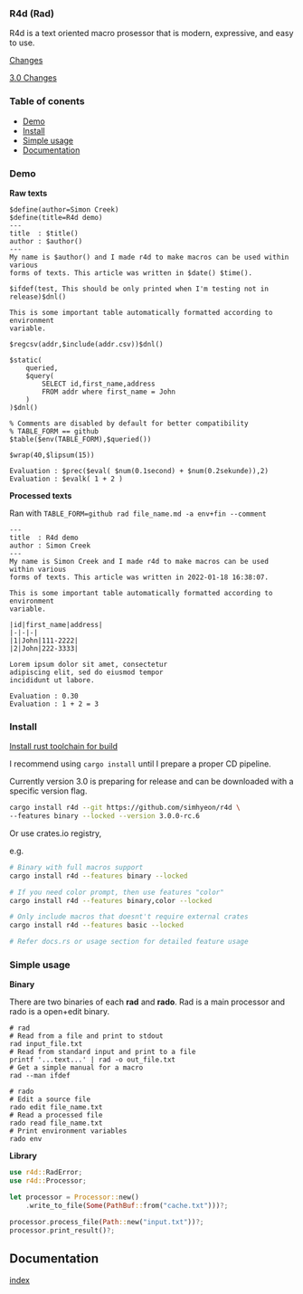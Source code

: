 ### R4d (Rad)

R4d is a text oriented macro prosessor that is modern, expressive, and easy to
use.

[Changes](./docs/change.md)

[3.0 Changes](./docs/3_0.md)

### Table of conents

* [Demo](#demo)
* [Install](#install)
* [Simple usage](#simple-usage)
* [Documentation](#documentation)

### Demo

**Raw texts**
```text
$define(author=Simon Creek)
$define(title=R4d demo)
---
title  : $title()
author : $author()
---
My name is $author() and I made r4d to make macros can be used within various
forms of texts. This article was written in $date() $time().

$ifdef(test, This should be only printed when I'm testing not in release)$dnl()

This is some important table automatically formatted according to environment
variable.

$regcsv(addr,$include(addr.csv))$dnl()

$static(
    queried,
    $query(
        SELECT id,first_name,address 
        FROM addr where first_name = John
    )
)$dnl()

% Comments are disabled by default for better compatibility
% TABLE_FORM == github
$table($env(TABLE_FORM),$queried())

$wrap(40,$lipsum(15))

Evaluation : $prec($eval( $num(0.1second) + $num(0.2sekunde)),2)
Evaluation : $evalk( 1 + 2 )
```
**Processed texts**

Ran with ```TABLE_FORM=github rad file_name.md -a env+fin --comment```

```
---
title  : R4d demo
author : Simon Creek
---
My name is Simon Creek and I made r4d to make macros can be used within various
forms of texts. This article was written in 2022-01-18 16:38:07.

This is some important table automatically formatted according to environment
variable.

|id|first_name|address|
|-|-|-|
|1|John|111-2222|
|2|John|222-3333|

Lorem ipsum dolor sit amet, consectetur
adipiscing elit, sed do eiusmod tempor
incididunt ut labore.

Evaluation : 0.30
Evaluation : 1 + 2 = 3
```

### Install

[Install rust toolchain for build](https://www.rust-lang.org/tools/install)

I recommend using ```cargo install``` until I prepare a proper CD
pipeline.

Currently version 3.0 is preparing for release and can be downloaded with
a specific version flag.

```bash
cargo install r4d --git https://github.com/simhyeon/r4d \ 
--features binary --locked --version 3.0.0-rc.6
```

Or use crates.io registry,

e.g.

```bash
# Binary with full macros support
cargo install r4d --features binary --locked

# If you need color prompt, then use features "color"
cargo install r4d --features binary,color --locked

# Only include macros that doesnt't require external crates
cargo install r4d --features basic --locked

# Refer docs.rs or usage section for detailed feature usage
```

### Simple usage

**Binary**

There are two binaries of each **rad** and **rado**. Rad is a main processor
and rado is a open+edit binary.

```
# rad
# Read from a file and print to stdout 
rad input_file.txt
# Read from standard input and print to a file
printf '...text...' | rad -o out_file.txt
# Get a simple manual for a macro
rad --man ifdef

# rado
# Edit a source file
rado edit file_name.txt
# Read a processed file
rado read file_name.txt
# Print environment variables
rado env
```

**Library**
```rust
use r4d::RadError;
use r4d::Processor;

let processor = Processor::new()
    .write_to_file(Some(PathBuf::from("cache.txt")))?;

processor.process_file(Path::new("input.txt"))?;
processor.print_result()?;
```

## Documentation

[index](./docs/index.md)
